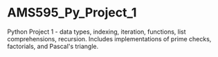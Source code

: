 # AMS595_Py_Project_1
Python Project 1 - data types, indexing, iteration, functions, list comprehensions, recursion. Includes implementations of prime checks, factorials, and Pascal's triangle.
